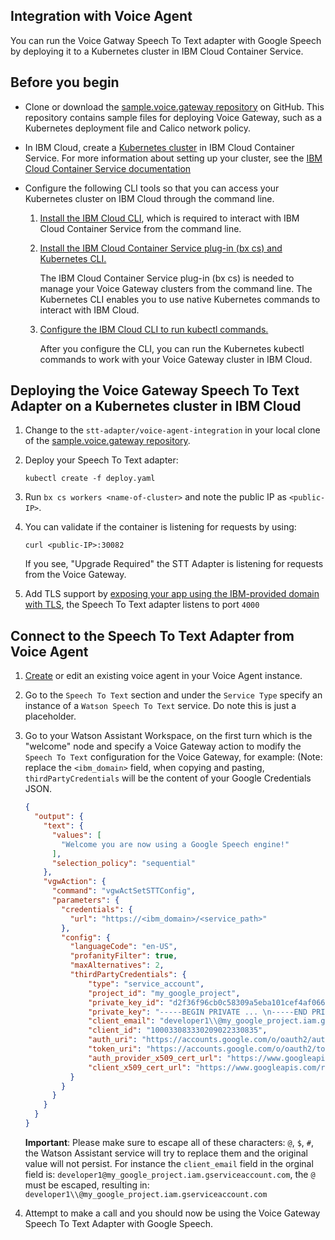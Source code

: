 

## Integration with Voice Agent

You can run the Voice Gatway Speech To Text adapter with Google Speech by deploying it to a Kubernetes cluster in IBM Cloud Container Service.

## Before you begin

- Clone or download the [sample.voice.gateway repository](https://github.com/WASdev/sample.voice.gateway) on GitHub. This repository contains sample files for deploying Voice Gateway, such as a Kubernetes deployment file and Calico network policy.

- In IBM Cloud, create a [Kubernetes cluster](https://console.bluemix.net/containers-kubernetes/launch) in IBM Cloud Container Service. For more information about setting up your cluster, see the [IBM Cloud Container Service documentation](https://console.bluemix.net/docs/containers/cs_clusters.html)

- Configure the following CLI tools so that you can access your Kubernetes cluster on IBM Cloud through the command line.

    1. [Install the IBM Cloud CLI](https://console.bluemix.net/docs/containers/cs_cli_install.html#cs_cli_install), which is required to interact with IBM Cloud Container Service from the command line.

    1. [Install the IBM Cloud Container Service plug-in (bx cs) and Kubernetes CLI.](https://console.bluemix.net/docs/containers/cs_cli_install.html#cs_cli_install)

        The IBM Cloud Container Service plug-in (bx cs) is needed to manage your Voice Gateway clusters from the command line. The Kubernetes CLI enables you to use native Kubernetes commands to interact with IBM Cloud.

    1. [Configure the IBM Cloud CLI to run kubectl commands.](https://console.bluemix.net/docs/containers/cs_cli_install.html#cs_cli_configure)

        After you configure the CLI, you can run the Kubernetes kubectl commands to work with your Voice Gateway cluster in IBM Cloud.

## Deploying the Voice Gateway Speech To Text Adapter on a Kubernetes cluster in IBM Cloud

1. Change to the `stt-adapter/voice-agent-integration` in your local clone of the [sample.voice.gateway repository](https://github.com/WASdev/sample.voice.gateway).

1. Deploy your Speech To Text adapter:

    ```
    kubectl create -f deploy.yaml
    ```

1. Run `bx cs workers <name-of-cluster>` and note the public IP as `<public-IP>`.
1. You can validate if the container is listening for requests by using:

    ```
    curl <public-IP>:30082
    ```
    If you see, "Upgrade Required" the STT Adapter is listening for requests from the Voice Gateway.

1. Add TLS support by [exposing your app using the IBM-provided domain with TLS](https://console-dal10.bluemix.net/docs/containers/cs_ingress.html#ibm_domain_cert), the Speech To Text adapter listens to port `4000`

## Connect to the Speech To Text Adapter from Voice Agent
1. [Create](https://console.bluemix.net/docs/services/voice-agent/managing.html#managing) or edit an existing voice agent in your Voice Agent instance.
1. Go to the `Speech To Text` section and under the `Service Type` specify an instance of a `Watson Speech To Text` service. Do note this is just a placeholder.
1. Go to your Watson Assistant Workspace, on the first turn which is the "welcome" node and specify a Voice Gateway action to modify the `Speech To Text` configuration for the Voice Gateway, for example: (Note: replace the `<ibm_domain>` field, when copying and pasting, `thirdPartyCredentials` will be the content of your Google Credentials JSON.

    ```json
    {
      "output": {
        "text": {
          "values": [
            "Welcome you are now using a Google Speech engine!"
          ],
          "selection_policy": "sequential"
        },
        "vgwAction": {
          "command": "vgwActSetSTTConfig",
          "parameters": {
            "credentials": {
              "url": "https://<ibm_domain>/<service_path>"
            },
            "config": {
              "languageCode": "en-US",
              "profanityFilter": true,
              "maxAlternatives": 2,
              "thirdPartyCredentials": {
                  "type": "service_account",
                  "project_id": "my_google_project",
                  "private_key_id": "d2f36f96cb0c58309a5eba101cef4af0663d9465",
                  "private_key": "-----BEGIN PRIVATE ... \n-----END PRIVATE KEY-----\n",
                  "client_email": "developer1\\@my_google_project.iam.gserviceaccount.com",
                  "client_id": "100033083330209022330835",
                  "auth_uri": "https://accounts.google.com/o/oauth2/auth",
                  "token_uri": "https://accounts.google.com/o/oauth2/token",
                  "auth_provider_x509_cert_url": "https://www.googleapis.com/oauth2/v1/certs",
                  "client_x509_cert_url": "https://www.googleapis.com/robot/v1/metadata/x509/developer1\\@my_google_project.iam.gserviceaccount.com"
              }
            }
          }
        }
      }
    }

    ```
    **Important**: Please make sure to escape all of these characters: `@`, `$`, `#`, the Watson Assistant service will try to replace them and the original value will not persist. For instance the `client_email` field in the orginal field is: `developer1@my_google_project.iam.gserviceaccount.com`, the `@` must be escaped, resulting in: `developer1\\@my_google_project.iam.gserviceaccount.com`

1. Attempt to make a call and you should now be using the Voice Gateway Speech To Text Adapter with Google Speech.


<!--
## Connecting to the Speech To Text Adapter from Voice Agent
####  Mount Google Credentials to the container in the Kubernetes Cluster
1. Create a Kubernetes secret to store the credentials JSON file that you downloaded form your Google Cloud project. Use the `--from-file` option to specify the path to the Google credentials file.

    For example:
    ```
    kubectl create secret generic google-credentials --from-file=/Users/user1/my-google-project-f4b426929b20.json
    ```

1. Mount the Google credentials file to the deployment by specifying the name of the file in the volumes section of the deploy.yaml file,
    For example:

    ```
    ...
      volumes:
      - name: google-credentials
        secret:
          secretName: google-credentials
          items:
            - key: my-google-project-f4b426929b20.json
              path: my-google-project-f4b426929b20.json
    ```

1. Under the `stt-adapter` container, specify the Google credentials file location in the `GOOGLE_APPLICATION_CREDENTIALS` environment variable.
    For example:
      ```
      spec:
        containers:
        - name: stt-adapter
          ...
          env:
          - name: GOOGLE_APPLICATION_CREDENTIALS
            value: /stt-adapter/credentials/my-google-project-f4b426929b20.json
      ```

1. Deploy your Speech To Text adapter:

    ```
    kubectl create -f deploy.yaml
    ```

1. Run `bx cs workers <name-of-cluster>` and note the public IP as `<public-IP>`.
1. You can validate if the container is listening for requests by using:

    ```
    curl <public-IP>:30082
    ```
    If you see, "Upgrade Required" the STT Adapter is listening for requests from the Voice Gateway.

1. If you want to re-deploy you can delete the deployment:

    ```
      kubectl delete -f deploy.yaml
    ```
    And deploy again:

    ```
      kubectl create -f deploy.yaml
    ```

1. Change to the `stt-adapter/voice-agent-integration` in your local clone of the [sample.voice.gateway repository](https://github.com/WASdev/sample.voice.gateway).

1. [Create](https://console.bluemix.net/docs/services/voice-agent/managing.html#managing) or edit an existing voice agent in your Voice Agent instance.
1. Go to the `Speech To Text` section and under the `Service Type` specify an instance of a `Watson Speech To Text` service. Do note this is just a placeholder.
1. Go to your Watson Assistant Workspace, on the first turn which is the "welcome" node and specify a Voice Gateway action to modify the `Speech To Text` configuration for the Voice Gateway, for example: (Note: replace the `<public-IP>` field, when copying and pasting)

    ```json
    {
      "output": {
        "text": {
          "values": [
            "Welcome you are now using a Google Speech engine!"
          ],
          "selection_policy": "sequential"
        },
        "vgwAction": {
          "command": "vgwActSetSTTConfig",
          "parameters": {
            "credentials": {
              "url": "http://<public-IP>:30082"
            },
            "config": {
              "languageCode": "en-US",
              "profanityFilter": true,
              "maxAlternatives": 2
            }
          }
        }
      }
    }

    ```

1. Attempt to make a call and you should now be using the Voice Gateway Speech To Text Adapter with Google Speech.


## Setting up TLS
You will need  IBM Cloud Kubernetes standard cluster in order for the connection to be secured.

1. [Publicly expose apps using the IBM-provider domain with TLS](https://console-dal10.bluemix.net/docs/containers/cs_ingress.html#ibm_domain_cert), in the sample `myalbservice.yaml` the `port` field should be `4000`.
1. Once the steps are completed, you can set the `url` in the vgwAction command to `https://<ibm_domain>/<service1_path>` instead of `http://<public-IP>:30082`
 -->
